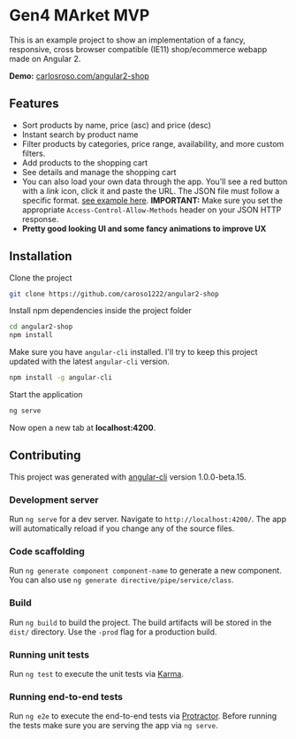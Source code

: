 # Gen4 MArket MVP

This is an example project to show an implementation of a fancy, responsive, cross browser compatible (IE11) shop/ecommerce webapp made on Angular 2.

**Demo:** [carlosroso.com/angular2-shop](http://carlosroso.com/angular2-shop/)

## Features
* Sort products by name, price (asc) and price (desc)
* Instant search by product name
* Filter products by categories, price range, availability, and more custom filters.
* Add products to the shopping cart
* See details and manage the shopping cart
* You can also load your own data through the app. You'll see a red button with a *link* icon, click it and paste the URL. The JSON file must follow a specific format. [see example here](http://carlosroso.com/angular2-shop-json/). **IMPORTANT:** Make sure you set the appropriate `Access-Control-Allow-Methods` header on your JSON HTTP response. 
* **Pretty good looking UI and some fancy animations to improve UX**

## Installation

Clone the project
```bash
git clone https://github.com/caroso1222/angular2-shop
```

Install npm dependencies inside the project folder
```bash
cd angular2-shop
npm install
```

Make sure you have `angular-cli` installed. I'll try to keep this project updated with the latest `angular-cli` version.
```bash
npm install -g angular-cli
```

Start the application
```bash
ng serve
```

Now open a new tab at **localhost:4200**.


## Contributing

This project was generated with [angular-cli](https://github.com/angular/angular-cli) version 1.0.0-beta.15.

### Development server
Run `ng serve` for a dev server. Navigate to `http://localhost:4200/`. The app will automatically reload if you change any of the source files.

### Code scaffolding

Run `ng generate component component-name` to generate a new component. You can also use `ng generate directive/pipe/service/class`.

### Build

Run `ng build` to build the project. The build artifacts will be stored in the `dist/` directory. Use the `-prod` flag for a production build.

### Running unit tests

Run `ng test` to execute the unit tests via [Karma](https://karma-runner.github.io).

### Running end-to-end tests

Run `ng e2e` to execute the end-to-end tests via [Protractor](http://www.protractortest.org/).
Before running the tests make sure you are serving the app via `ng serve`.

